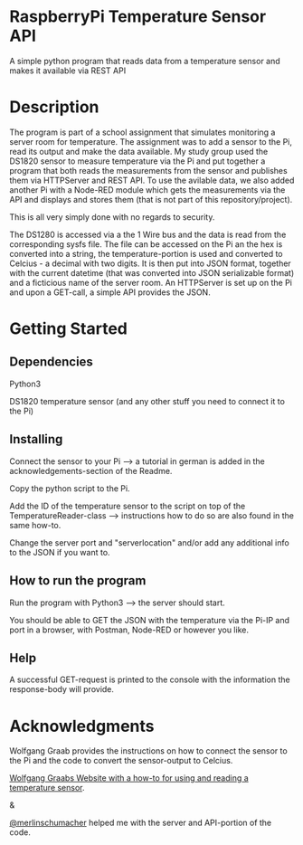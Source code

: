 # RaspberryPi Temperature Sensor API
A simple python program that reads data from a temperature sensor and makes it available via REST API

# Description
The program is part of a school assignment that simulates monitoring a server room for temperature. The assignment was to add a sensor to the Pi, read its output and make the data available. My study group used the DS1820 sensor to measure temperature via the Pi and put together a program that both reads the measurements from the sensor and publishes them via HTTPServer and REST API. To use the avilable data, we also added another Pi with a Node-RED module which gets the measurements via the API and displays and stores them (that is not part of this repository/project). 

This is all very simply done with no regards to security.

The DS1280 is accessed via a the 1 Wire bus and the data is read from the corresponding sysfs file. The file can be accessed on the Pi an the hex is converted into a string, the temperature-portion is used and converted to Celcius - a decimal with two digits. It is then put into JSON format, together with the current datetime (that was converted into JSON serializable format) and a ficticious name of the server room. An HTTPServer is set up on the Pi and upon a GET-call, a simple API provides the JSON. 

# Getting Started
## Dependencies
Python3

DS1820 temperature sensor (and any other stuff you need to connect it to the Pi)
## Installing
Connect the sensor to your Pi --> a tutorial in german is added in the acknowledgements-section of the Readme.

Copy the python script to the Pi.

Add the ID of the temperature sensor to the script on top of the TemperatureReader-class --> instructions how to do so are also found in the same how-to.

Change the server port and "serverlocation" and/or add any additional info to the JSON if you want to.
## How to run the program
Run the program with Python3 --> the server should start.

You should be able to GET the JSON with the temperature via the Pi-IP and port in a browser, with Postman, Node-RED or however you like.
## Help
A successful GET-request is printed to the console with the information the response-body will provide.

# Acknowledgments
Wolfgang Graab provides the instructions on how to connect the sensor to the Pi and the code to convert the sensor-output to Celcius.

[Wolfgang Graabs Website with a how-to for using and reading a temperature sensor](https://webnist.de/temperatur-sensor-ds1820-am-raspberry-pi-mit-python/).

&

[@merlinschumacher](https://github.com/merlinschumacher) helped me with the server and API-portion of the code.
